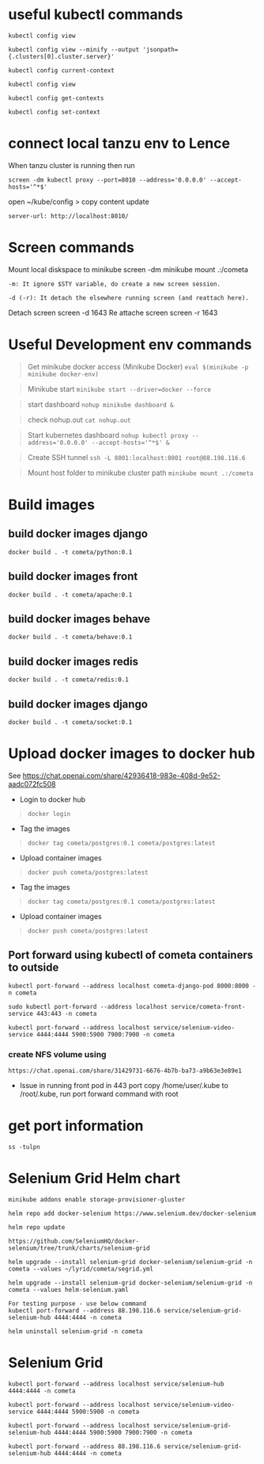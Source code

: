 # useful kubectl commands
    kubectl config view

    kubectl config view --minify --output 'jsonpath={.clusters[0].cluster.server}'

    kubectl config current-context

    kubectl config view

    kubectl config get-contexts
    
    kubectl config set-context

# connect local tanzu env to Lence

When tanzu cluster is running then run
    
    screen -dm kubectl proxy --port=8010 --address='0.0.0.0' --accept-hosts='^*$'

open ~/kube/config > copy content update 
    
    server-url: http://localhost:8010/


# Screen commands 
Mount local diskspace to minikube 
    screen -dm minikube mount .:/cometa

    -m: It ignore $STY variable, do create a new screen session.

    -d (-r): It detach the elsewhere running screen (and reattach here).
Detach screen
    screen -d 1643
Re attache screen
    screen -r 1643

# Useful Development env commands  
> Get minikube docker access (Minikube Docker) ```eval $(minikube -p minikube docker-env)```

> Minikube start ```minikube start --driver=docker --force```

> start dashboard ```nohup minikube dashboard &```

> check nohup.out ```cat nohup.out```

> Start kubernetes dashboard ```nohup kubectl proxy --address='0.0.0.0' --accept-hosts='^*$' &```

> Create SSH tunnel ```ssh -L 8001:localhost:8001 root@88.198.116.6```

> Mount host folder to minikube cluster path ```minikube mount .:/cometa```


# Build images
## build docker images django
    docker build . -t cometa/python:0.1

## build docker images front
    docker build . -t cometa/apache:0.1

## build docker images behave
    docker build . -t cometa/behave:0.1

## build docker images redis
    docker build . -t cometa/redis:0.1

## build docker images django
    docker build . -t cometa/socket:0.1

# Upload docker images to docker hub 
See https://chat.openai.com/share/42936418-983e-408d-9e52-aadc072fc508

* Login to docker hub
> ```docker login```

* Tag the images 
> ```docker tag cometa/postgres:0.1 cometa/postgres:latest```

* Upload container images
> ```docker push cometa/postgres:latest```

* Tag the images 
> ```docker tag cometa/postgres:0.1 cometa/postgres:latest```

* Upload container images
> ```docker push cometa/postgres:latest```



## Port forward using kubectl of cometa containers to outside

    kubectl port-forward --address localhost cometa-django-pod 8000:8000 -n cometa

    sudo kubectl port-forward --address localhost service/cometa-front-service 443:443 -n cometa

    kubectl port-forward --address localhost service/selenium-video-service 4444:4444 5900:5900 7900:7900 -n cometa


### create NFS volume using 
    https://chat.openai.com/share/31429731-6676-4b7b-ba73-a9b63e3e89e1

* Issue in running front pod in 443 port
    copy /home/user/.kube to /root/.kube, run port forward command with root


# get port information
    ss -tulpn


# Selenium Grid Helm chart

    minikube addons enable storage-provisioner-gluster

    helm repo add docker-selenium https://www.selenium.dev/docker-selenium

    helm repo update

    https://github.com/SeleniumHQ/docker-selenium/tree/trunk/charts/selenium-grid

    helm upgrade --install selenium-grid docker-selenium/selenium-grid -n cometa --values ~/lyrid/cometa/segrid.yml

    helm upgrade --install selenium-grid docker-selenium/selenium-grid -n cometa --values helm-selenium.yaml

    For testing purpose - use below command
    kubectl port-forward --address 88.198.116.6 service/selenium-grid-selenium-hub 4444:4444 -n cometa

    helm uninstall selenium-grid -n cometa

# Selenium Grid

    kubectl port-forward --address localhost service/selenium-hub 4444:4444 -n cometa

    kubectl port-forward --address localhost service/selenium-video-service 4444:4444 5900:5900 -n cometa

    kubectl port-forward --address localhost service/selenium-grid-selenium-hub 4444:4444 5900:5900 7900:7900 -n cometa

    kubectl port-forward --address 88.198.116.6 service/selenium-grid-selenium-hub 4444:4444 -n cometa